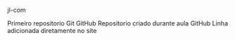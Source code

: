 jl-com

Primeiro repositorio Git GitHub
Repositorio criado durante aula GitHub
Linha adicionada diretamente no site
